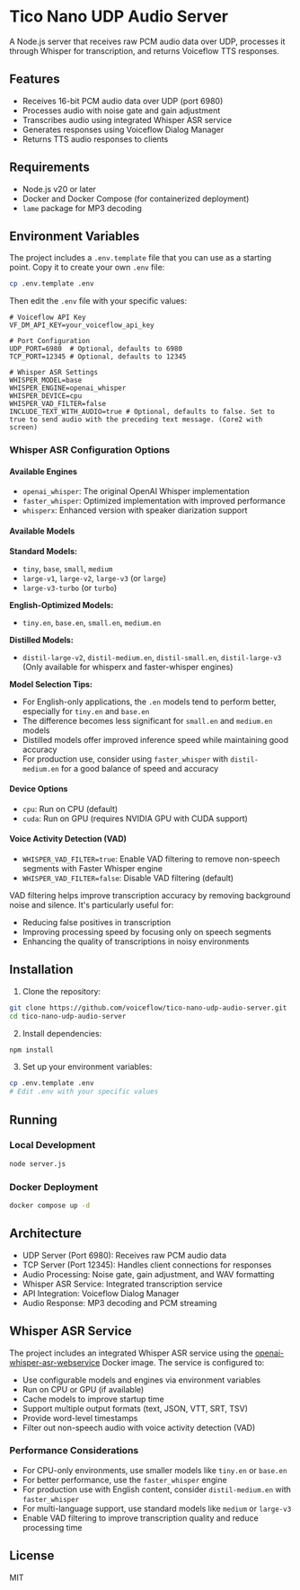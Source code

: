 # Tico Nano UDP Audio Server

A Node.js server that receives raw PCM audio data over UDP, processes it through Whisper for transcription, and returns Voiceflow TTS responses.

## Features

- Receives 16-bit PCM audio data over UDP (port 6980)
- Processes audio with noise gate and gain adjustment
- Transcribes audio using integrated Whisper ASR service
- Generates responses using Voiceflow Dialog Manager
- Returns TTS audio responses to clients

## Requirements

- Node.js v20 or later
- Docker and Docker Compose (for containerized deployment)
- `lame` package for MP3 decoding

## Environment Variables

The project includes a `.env.template` file that you can use as a starting point. Copy it to create your own `.env` file:

```bash
cp .env.template .env
```

Then edit the `.env` file with your specific values:

```env
# Voiceflow API Key
VF_DM_API_KEY=your_voiceflow_api_key

# Port Configuration
UDP_PORT=6980  # Optional, defaults to 6980
TCP_PORT=12345 # Optional, defaults to 12345

# Whisper ASR Settings
WHISPER_MODEL=base
WHISPER_ENGINE=openai_whisper
WHISPER_DEVICE=cpu
WHISPER_VAD_FILTER=false
INCLUDE_TEXT_WITH_AUDIO=true # Optional, defaults to false. Set to true to send audio with the preceding text message. (Core2 with screen)
```

### Whisper ASR Configuration Options

#### Available Engines

- `openai_whisper`: The original OpenAI Whisper implementation
- `faster_whisper`: Optimized implementation with improved performance
- `whisperx`: Enhanced version with speaker diarization support

#### Available Models

**Standard Models:**
- `tiny`, `base`, `small`, `medium`
- `large-v1`, `large-v2`, `large-v3` (or `large`)
- `large-v3-turbo` (or `turbo`)

**English-Optimized Models:**
- `tiny.en`, `base.en`, `small.en`, `medium.en`

**Distilled Models:**
- `distil-large-v2`, `distil-medium.en`, `distil-small.en`, `distil-large-v3`
  (Only available for whisperx and faster-whisper engines)

**Model Selection Tips:**
- For English-only applications, the `.en` models tend to perform better, especially for `tiny.en` and `base.en`
- The difference becomes less significant for `small.en` and `medium.en` models
- Distilled models offer improved inference speed while maintaining good accuracy
- For production use, consider using `faster_whisper` with `distil-medium.en` for a good balance of speed and accuracy

#### Device Options

- `cpu`: Run on CPU (default)
- `cuda`: Run on GPU (requires NVIDIA GPU with CUDA support)

#### Voice Activity Detection (VAD)

- `WHISPER_VAD_FILTER=true`: Enable VAD filtering to remove non-speech segments with Faster Whisper engine
- `WHISPER_VAD_FILTER=false`: Disable VAD filtering (default)

VAD filtering helps improve transcription accuracy by removing background noise and silence. It's particularly useful for:
- Reducing false positives in transcription
- Improving processing speed by focusing only on speech segments
- Enhancing the quality of transcriptions in noisy environments

## Installation

1. Clone the repository:
```bash
git clone https://github.com/voiceflow/tico-nano-udp-audio-server.git
cd tico-nano-udp-audio-server
```

2. Install dependencies:
```bash
npm install
```

3. Set up your environment variables:
```bash
cp .env.template .env
# Edit .env with your specific values
```

## Running

### Local Development

```bash
node server.js
```

### Docker Deployment

```bash
docker compose up -d
```

## Architecture

- UDP Server (Port 6980): Receives raw PCM audio data
- TCP Server (Port 12345): Handles client connections for responses
- Audio Processing: Noise gate, gain adjustment, and WAV formatting
- Whisper ASR Service: Integrated transcription service
- API Integration: Voiceflow Dialog Manager
- Audio Response: MP3 decoding and PCM streaming

## Whisper ASR Service

The project includes an integrated Whisper ASR service using the [openai-whisper-asr-webservice](https://github.com/ahmetoner/whisper-asr-webservice) Docker image. The service is configured to:

- Use configurable models and engines via environment variables
- Run on CPU or GPU (if available)
- Cache models to improve startup time
- Support multiple output formats (text, JSON, VTT, SRT, TSV)
- Provide word-level timestamps
- Filter out non-speech audio with voice activity detection (VAD)

### Performance Considerations

- For CPU-only environments, use smaller models like `tiny.en` or `base.en`
- For better performance, use the `faster_whisper` engine
- For production use with English content, consider `distil-medium.en` with `faster_whisper`
- For multi-language support, use standard models like `medium` or `large-v3`
- Enable VAD filtering to improve transcription quality and reduce processing time

## License

MIT
